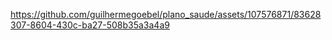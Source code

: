https://github.com/guilhermegoebel/plano_saude/assets/107576871/83628307-8604-430c-ba27-508b35a3a4a9

